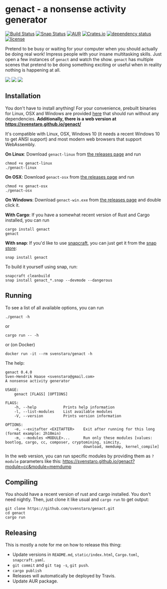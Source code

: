 # genact - a nonsense activity generator

[![Build Status](https://travis-ci.org/svenstaro/genact.svg?branch=master)](https://travis-ci.org/svenstaro/genact)
[![Snap Status](https://build.snapcraft.io/badge/svenstaro/genact.svg)](https://build.snapcraft.io/user/svenstaro/genact)
[![AUR](https://img.shields.io/aur/version/genact.svg)](https://aur.archlinux.org/packages/genact/)
[![Crates.io](https://img.shields.io/crates/v/genact.svg)](https://crates.io/crates/genact)
[![dependency status](https://deps.rs/repo/github/svenstaro/genact/status.svg)](https://deps.rs/repo/github/svenstaro/genact)
[![license](http://img.shields.io/badge/license-MIT-blue.svg)](https://github.com/svenstaro/genact/blob/master/LICENSE)

Pretend to be busy or waiting for your computer when you should actually be doing real work! Impress people with your insane multitasking skills. Just open a few instances of `genact` and watch the show. `genact` has multiple scenes that pretend to be doing something exciting or useful when in reality nothing is happening at all.

![](https://svenstaro.org/genact/cc.gif)
![](https://svenstaro.org/genact/memdump.gif)
![](https://svenstaro.org/genact/cargo.gif)

## Installation

You don't have to install anything! For your convenience, prebuilt binaries for Linux, OSX and Windows are provided [here](https://github.com/svenstaro/genact/releases) that should run without any dependencies. **Additionally, there is a web version at https://svenstaro.github.io/genact/**

It's compatible with Linux, OSX, Windows 10 (it needs a recent Windows 10 to get ANSI support) and most modern web browsers that support WebAssembly.

**On Linux**: Download `genact-linux` from [the releases page](https://github.com/svenstaro/genact/releases) and run

    chmod +x genact-linux
    ./genact-linux

**On OSX**: Download `genact-osx` from [the releases page](https://github.com/svenstaro/genact/releases) and run

    chmod +x genact-osx
    ./genact-osx

**On Windows**: Download `genact-win.exe` from [the releases page](https://github.com/svenstaro/genact/releases) and double click it.

**With Cargo**: If you have a somewhat recent version of Rust and Cargo installed, you can run

    cargo install genact
    genact

**With snap**: If you'd like to use [snapcraft](https://snapcraft.io/), you can just get it from the [snap store](https://snapcraft.io/store/):

    snap install genact

To build it yourself using snap, run:

    snapcraft cleanbuild
    snap install genact_*.snap --devmode --dangerous

## Running

To see a list of all available options, you can run

    ./genact -h

or

    cargo run -- -h

or (on Docker)

    docker run -it --rm svenstaro/genact -h

The help:

    genact 0.4.0
    Sven-Hendrik Haase <svenstaro@gmail.com>
    A nonsense activity generator

    USAGE:
        genact [FLAGS] [OPTIONS]

    FLAGS:
        -h, --help            Prints help information
        -l, --list-modules    List available modules
        -V, --version         Prints version information

    OPTIONS:
        -e, --exitafter <EXITAFTER>    Exit after running for this long (format example: 2h10min)
        -m, --modules <MODULE>...      Run only these modules [values: bootlog, cargo, cc, composer, cryptomining, simcity,
                                       download, memdump, kernel_compile]

In the web version, you can run specific modules by providing them as `?module`
parameters like this: https://svenstaro.github.io/genact?module=cc&module=memdump

## Compiling

You should have a recent version of rust and cargo installed. You don't need nightly. Then, just clone it like usual and `cargo run` to get output:

    git clone https://github.com/svenstaro/genact.git
    cd genact
    cargo run

## Releasing

This is mostly a note for me on how to release this thing:

- Update versions in `README.md`, `static/index.html`, `Cargo.toml`, `snapcraft.yaml`.
- `git commit` and `git tag -s`, `git push`.
- `cargo publish`
- Releases will automatically be deployed by Travis.
- Update AUR package.
